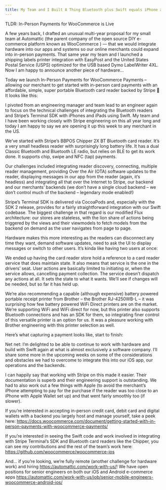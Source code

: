 ```yaml
---
title: My Team and I Built A Thing Bluetooth plus Swift equals iPhone and iPad Payments
---
```


TLDR: In-Person Payments for WooCommerce is Live



A few years back, I drafted an unusual multi-year proposal for my small team at Automattic (the parent company of the open source DIY e-commerce platform known as WooCommerce ) &#8212; that we would integrate hardware into our apps and systems so our online merchants could expand into in-person payments. That same year my team and I launched a shipping labels printer integration with EasyPost and the United States Postal Service (USPS) optimized for the USB based Dymo LabelWriter 4XL. Now I am happy to announce another piece of hardware&#8230;



Today we launch In-Person Payments for WooCommerce Payments &#8211; allowing our merchant to get started with in-person card payments with an affordable, simple, super portable Bluetooth card reader backed by Stripe 🙂 It looks like this:







I pivoted from an engineering manager and team lead to an engineer again to focus on the technical challenges of integrating the Bluetooth readers and Stripe’s Terminal SDK with iPhones and iPads using Swift. My team and I have been working closely with Stripe engineering on this all year long and today I am happy to say we are opening it up this week to any merchant in the US.



We’ve started with Stripe’s BBPOS Chipper 2X BT Bluetooth card reader. It’s a very small headless reader with surprisingly long battery life. It has a dual Classic Bluetooth and Bluetooth LE radio, but relies on BLE to get its work done. It supports chip, swipe and NFC (tap) payments.&nbsp;



Our challenges included integrating reader discovery, connecting, multiple reader management, providing Over the Air (OTA) software updates to the reader, displaying messages in our app from the reader (again, it’s headless) and integrating all that over the Internet to Stripe, our backend and our merchants’ backends (we don’t have a single cloud backend &#8211; we don’t control much of the backend &#8211; legendary mode enabled!)







Stripe’s Terminal SDK is delivered via CocoaPods and, especially with the SDK 2 release, provides for a fairly straightforward integration with our Swift codebase. The biggest challenge in that regard is our modified Flux architecture: our stores are stateless, with the lion share of actions being triggered by the views and their viewmodels to fetch models from the backend on demand as the user navigates from page to page.







Hardware makes this more interesting as the readers can disconnect any time they want, demand software updates, need to ask the UI to display messages or switch to other users. It’s kinda like having two users at once:









We ended up having the card reader store hold a reference to a card reader service that does maintain state. It also means that service is the one in the drivers’ seat. User actions are basically limited to initiating or, when the service allows, cancelling payment collection. The service doesn’t dispatch any actions at all. It sets the state to what it wants. We’ll see if changes will be needed, but so far it has held up.



We’re also recommending a capable (although expensive) battery powered portable receipt printer from Brother &#8211; the Brother RJ-4250WB-L &#8211; it was surprising how few battery powered WiFi Direct printers are on the market. We’re supporting WiFi and WiFi direct for now, but this printer also supports Bluetooth connections and has an SDK for them, so integrating finer control of this versatile printer is an option for us. It was a pleasure working with Brother engineering with this printer selection as well.







Here’s what capturing a payment looks like, start to finish:









Net net: I’m delighted to be able to continue to work with hardware and build with Swift again at what is almost exclusively a software company. I’ll share some more in the upcoming weeks on some of the considerations and obstacles we had to overcome to integrate this into our iOS app, our operations and the backends.



I can happily say that working with Stripe on this made it easier. Their documentation is superb and their engineering support is outstanding. We had to also work out a few things with Apple (to avoid the merchant’s iPhone attempting to pay for the purchase if the reader was too close to an iPhone with Apple Wallet set up) and that went fairly smoothly too (if slower).



If you’re interested in accepting in-person credit card, debit card and digital wallets with a backend you largely host and manage yourself, take a peek here: https://docs.woocommerce.com/document/getting-started-with-in-person-payments-with-woocommerce-payments/



If you’re interested in seeing the Swift code and work involved in integrating with Stripe Terminal’s SDK and Bluetooth card readers like the Chipper, you can see my contributions and the rest of the team’s work here: https://github.com/woocommerce/woocommerce-ios



And&#8230; if you’re looking, we’re fully remote (another challenge for hardware work) and hiring https://automattic.com/work-with-us/! We have open positions for senior engineers on both our iOS and Android e-commerce apps https://automattic.com/work-with-us/job/senior-mobile-engineers-woocommerce-android-ios/
